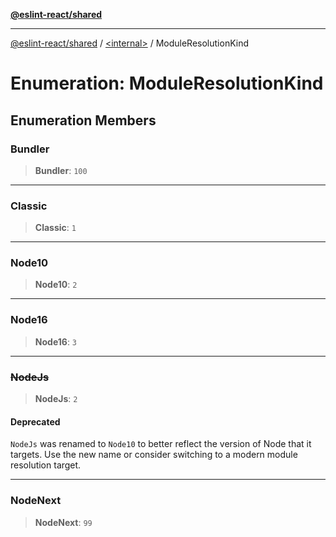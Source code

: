 [**@eslint-react/shared**](../../README.md)

***

[@eslint-react/shared](../../README.md) / [\<internal\>](../README.md) / ModuleResolutionKind

# Enumeration: ModuleResolutionKind

## Enumeration Members

### Bundler

> **Bundler**: `100`

***

### Classic

> **Classic**: `1`

***

### Node10

> **Node10**: `2`

***

### Node16

> **Node16**: `3`

***

### ~~NodeJs~~

> **NodeJs**: `2`

#### Deprecated

`NodeJs` was renamed to `Node10` to better reflect the version of Node that it targets.
Use the new name or consider switching to a modern module resolution target.

***

### NodeNext

> **NodeNext**: `99`
